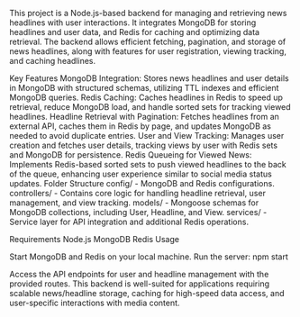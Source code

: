 This project is a Node.js-based backend for managing and retrieving news headlines with user interactions. It integrates MongoDB for storing headlines and user data, and Redis for caching and optimizing data retrieval. The backend allows efficient fetching, pagination, and storage of news headlines, along with features for user registration, viewing tracking, and caching headlines.

Key Features
MongoDB Integration: Stores news headlines and user details in MongoDB with structured schemas, utilizing TTL indexes and efficient MongoDB queries.
Redis Caching: Caches headlines in Redis to speed up retrieval, reduce MongoDB load, and handle sorted sets for tracking viewed headlines.
Headline Retrieval with Pagination: Fetches headlines from an external API, caches them in Redis by page, and updates MongoDB as needed to avoid duplicate entries.
User and View Tracking: Manages user creation and fetches user details, tracking views by user with Redis sets and MongoDB for persistence.
Redis Queueing for Viewed News: Implements Redis-based sorted sets to push viewed headlines to the back of the queue, enhancing user experience similar to social media status updates.
Folder Structure
config/ - MongoDB and Redis configurations.
controllers/ - Contains core logic for handling headline retrieval, user management, and view tracking.
models/ - Mongoose schemas for MongoDB collections, including User, Headline, and View.
services/ - Service layer for API integration and additional Redis operations.

Requirements
Node.js
MongoDB
Redis
Usage

Start MongoDB and Redis on your local machine.
Run the server:   npm start

Access the API endpoints for user and headline management with the provided routes.
This backend is well-suited for applications requiring scalable news/headline storage, caching for high-speed data access, and user-specific interactions with media content.
